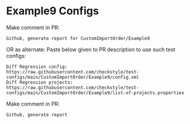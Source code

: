 # Example9 Configs
Make comment in PR:
```
Github, generate report for CustomImportOrder/Example9
```
OR as alternate:
Paste below given to PR description to use such test configs:
```
Diff Regression config: https://raw.githubusercontent.com/checkstyle/test-configs/main/CustomImportOrder/Example9/config.xml
Diff Regression projects: https://raw.githubusercontent.com/checkstyle/test-configs/main/CustomImportOrder/Example9/list-of-projects.properties
```
Make comment in PR:
```
Github, generate report
```
